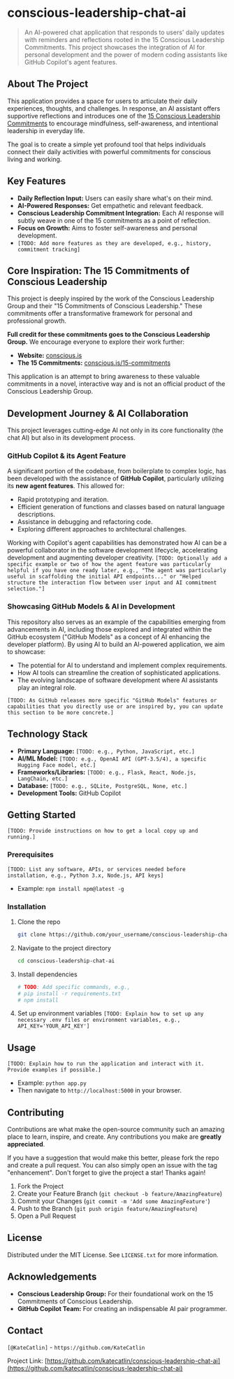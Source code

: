 # conscious-leadership-chat-ai

> An AI-powered chat application that responds to users' daily updates with reminders and reflections rooted in the 15 Conscious Leadership Commitments. This project showcases the integration of AI for personal development and the power of modern coding assistants like GitHub Copilot's agent features.

## About The Project

This application provides a space for users to articulate their daily experiences, thoughts, and challenges. In response, an AI assistant offers supportive reflections and introduces one of the [15 Conscious Leadership Commitments](https://conscious.is/15-commitments) to encourage mindfulness, self-awareness, and intentional leadership in everyday life.

The goal is to create a simple yet profound tool that helps individuals connect their daily activities with powerful commitments for conscious living and working.

## Key Features

*   **Daily Reflection Input:** Users can easily share what's on their mind.
*   **AI-Powered Responses:** Get empathetic and relevant feedback.
*   **Conscious Leadership Commitment Integration:** Each AI response will subtly weave in one of the 15 commitments as a point of reflection.
*   **Focus on Growth:** Aims to foster self-awareness and personal development.
*   `[TODO: Add more features as they are developed, e.g., history, commitment tracking]`

## Core Inspiration: The 15 Commitments of Conscious Leadership

This project is deeply inspired by the work of the Conscious Leadership Group and their "15 Commitments of Conscious Leadership." These commitments offer a transformative framework for personal and professional growth.

**Full credit for these commitments goes to the Conscious Leadership Group.** We encourage everyone to explore their work further:
*   **Website:** [conscious.is](https://conscious.is/)
*   **The 15 Commitments:** [conscious.is/15-commitments](https://conscious.is/15-commitments)

This application is an attempt to bring awareness to these valuable commitments in a novel, interactive way and is not an official product of the Conscious Leadership Group.

## Development Journey & AI Collaboration

This project leverages cutting-edge AI not only in its core functionality (the chat AI) but also in its development process.

### GitHub Copilot & its Agent Feature

A significant portion of the codebase, from boilerplate to complex logic, has been developed with the assistance of **GitHub Copilot**, particularly utilizing its **new agent features**. This allowed for:

*   Rapid prototyping and iteration.
*   Efficient generation of functions and classes based on natural language descriptions.
*   Assistance in debugging and refactoring code.
*   Exploring different approaches to architectural challenges.

Working with Copilot's agent capabilities has demonstrated how AI can be a powerful collaborator in the software development lifecycle, accelerating development and augmenting developer creativity. `[TODO: Optionally add a specific example or two of how the agent feature was particularly helpful if you have one ready later, e.g., "The agent was particularly useful in scaffolding the initial API endpoints..." or "Helped structure the interaction flow between user input and AI commitment selection."]`

### Showcasing GitHub Models & AI in Development

This repository also serves as an example of the capabilities emerging from advancements in AI, including those explored and integrated within the GitHub ecosystem ("GitHub Models" as a concept of AI enhancing the developer platform). By using AI to build an AI-powered application, we aim to showcase:

*   The potential for AI to understand and implement complex requirements.
*   How AI tools can streamline the creation of sophisticated applications.
*   The evolving landscape of software development where AI assistants play an integral role.

`[TODO: As GitHub releases more specific "GitHub Models" features or capabilities that you directly use or are inspired by, you can update this section to be more concrete.]`

## Technology Stack

*   **Primary Language:** `[TODO: e.g., Python, JavaScript, etc.]`
*   **AI/ML Model:** `[TODO: e.g., OpenAI API (GPT-3.5/4), a specific Hugging Face model, etc.]`
*   **Frameworks/Libraries:** `[TODO: e.g., Flask, React, Node.js, LangChain, etc.]`
*   **Database:** `[TODO: e.g., SQLite, PostgreSQL, None, etc.]`
*   **Development Tools:** GitHub Copilot

## Getting Started

`[TODO: Provide instructions on how to get a local copy up and running.]`

### Prerequisites

`[TODO: List any software, APIs, or services needed before installation, e.g., Python 3.x, Node.js, API keys]`
*   Example: `npm install npm@latest -g`

### Installation

1.  Clone the repo
    ```sh
    git clone https://github.com/your_username/conscious-leadership-chat-ai.git
    ```
2.  Navigate to the project directory
    ```sh
    cd conscious-leadership-chat-ai
    ```
3.  Install dependencies
    ```sh
    # TODO: Add specific commands, e.g.,
    # pip install -r requirements.txt
    # npm install
    ```
4.  Set up environment variables
    `[TODO: Explain how to set up any necessary .env files or environment variables, e.g., API_KEY='YOUR_API_KEY']`

## Usage

`[TODO: Explain how to run the application and interact with it. Provide examples if possible.]`
*   Example: `python app.py`
*   Then navigate to `http://localhost:5000` in your browser.

## Contributing

Contributions are what make the open-source community such an amazing place to learn, inspire, and create. Any contributions you make are **greatly appreciated**.

If you have a suggestion that would make this better, please fork the repo and create a pull request. You can also simply open an issue with the tag "enhancement".
Don't forget to give the project a star! Thanks again!

1.  Fork the Project
2.  Create your Feature Branch (`git checkout -b feature/AmazingFeature`)
3.  Commit your Changes (`git commit -m 'Add some AmazingFeature'`)
4.  Push to the Branch (`git push origin feature/AmazingFeature`)
5.  Open a Pull Request

## License

Distributed under the MIT License. See `LICENSE.txt` for more information.

## Acknowledgements

*   **Conscious Leadership Group:** For their foundational work on the 15 Commitments of Conscious Leadership.
*   **GitHub Copilot Team:** For creating an indispensable AI pair programmer.

## Contact

`[@KateCatlin]` - `https://github.com/KateCatlin`

Project Link: [https://github.com/katecatlin/conscious-leadership-chat-ai](https://github.com/katecatlin/conscious-leadership-chat-ai)
